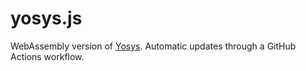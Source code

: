 # yosys.js

WebAssembly version of [Yosys](https://github.com/YosysHQ/yosys). Automatic updates through a GitHub Actions workflow.
